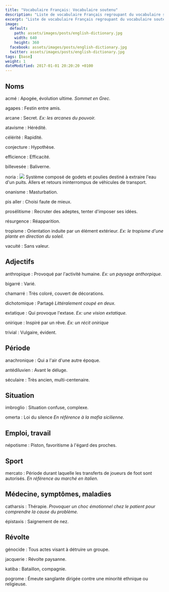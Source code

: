 ```yaml
---
title: "Vocabulaire Français: Vocabulaire soutenu"
description: "Liste de vocabulaire Français regroupant du vocabulaire soutenu relativement courant."
excerpt: "Liste de vocabulaire Français regroupant du vocabulaire soutenu relativement courant."
image:
  default:
    path: assets/images/posts/english-dictionary.jpg
    width: 640
    height: 360
  facebook: assets/images/posts/english-dictionary.jpg
  twitter: assets/images/posts/english-dictionary.jpg
tags: [base]
weight: 1
dateModified: 2017-01-01 20:20:20 +0100
---
```


## Noms

acmé
: Apogée, évolution ultime.
*Sommet en Grec.*

agapes
: Festin entre amis.

arcane
: Secret.
*Ex: les arcanes du pouvoir.*

atavisme
: Hérédité.

célérité
: Rapidité.

conjecture
: Hypothèse.

efficience
: Efficacité.

billevesée
: Baliverne.

noria
: [![](http://m.thumbs.canstockphoto.com/canstock10877775.jpg)](http://m.thumbs.canstockphoto.com/canstock10877775.jpg) Système composé de godets et poulies destiné à extraire l'eau d'un puits. Allers et retours ininterrompus de véhicules de transport.

onanisme
: Masturbation.

pis aller
: Choisi faute de mieux.

prosélitisme
: Recruter des adeptes, tenter d'imposer ses idées.

résurgence
: Réapparition.

tropisme
: Orientation induite par un élément extérieur.
*Ex: le tropisme d'une plante en direction du soleil.*

vacuité
: Sans valeur.


## Adjectifs

anthropique
: Provoqué par l'activité humaine.
*Ex: un paysage anthorpique.*

bigarré
: Varié.

chamarré
: Très coloré, couvert de décorations.

dichotomique
: Partagé
*Littéralement coupé en deux.*

extatique
: Qui provoque l'extase.
*Ex: une vision extatique.*

onirique
: Inspiré par un rêve.
*Ex: un récit onirique*

trivial
: Vulgaire, évident.


## Période

anachronique
: Qui a l'air d'une autre époque.

antédiluvien
: Avant le déluge.

séculaire
: Très ancien, multi-centenaire.


## Situation

imbroglio
: Situation confuse, complexe.

omerta
: Loi du silence
*En référence à la mafia sicilienne.*


## Emploi, travail

népotisme
: Piston, favoritisme à l'égard des proches.


## Sport

mercato
: Période durant laquelle les transferts de joueurs de foot sont autorisés.
*En référence au marché en italien.*


## Médecine, symptômes, maladies

catharsis
: Thérapie.
*Provoquer un choc émotionnel chez le patient pour comprendre la cause du problème.*

épistaxis
: Saignement de nez.


## Révolte

génocide
: Tous actes visant à détruire un groupe.

jacquerie
: Révolte paysanne.

katiba
: Bataillon, compagnie.

pogrome
: Émeute sanglante dirigée contre une minorité ethnique ou religieuse.
